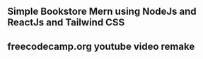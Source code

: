 ## Simple Bookstore Mern using NodeJs and ReactJs and Tailwind CSS
## freecodecamp.org youtube video remake